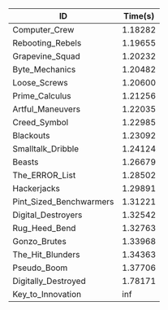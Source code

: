 |ID|Time(s)|
|-|-|
|Computer_Crew|1.18282|
|Rebooting_Rebels|1.19655|
|Grapevine_Squad|1.20232|
|Byte_Mechanics|1.20482|
|Loose_Screws|1.20600|
|Prime_Calculus|1.21256|
|Artful_Maneuvers|1.22035|
|Creed_Symbol|1.22985|
|Blackouts|1.23092|
|Smalltalk_Dribble|1.24124|
|Beasts|1.26679|
|The_ERROR_List|1.28502|
|Hackerjacks|1.29891|
|Pint_Sized_Benchwarmers|1.31221|
|Digital_Destroyers|1.32542|
|Rug_Heed_Bend|1.32763|
|Gonzo_Brutes|1.33968|
|The_Hit_Blunders|1.34363|
|Pseudo_Boom|1.37706|
|Digitally_Destroyed|1.78171|
|Key_to_Innovation|inf|
